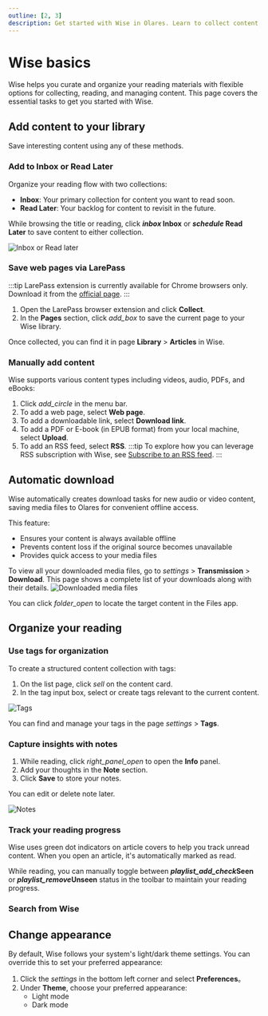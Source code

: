 ```yaml
---
outline: [2, 3]
description: Get started with Wise in Olares. Learn to collect content, organize your reading library, add notes, track progress, and customize your reading experience.
---
```


# Wise basics

Wise helps you curate and organize your reading materials with flexible options for collecting, reading, and managing content. This page covers the essential tasks to get you started with Wise.

## Add content to your library
Save interesting content using any of these methods.

### Add to Inbox or Read Later
Organize your reading flow with two collections:

* **Inbox**: Your primary collection for content you want to read soon.
* **Read Later**: Your backlog for content to revisit in the future.

While browsing the title or reading, click **<i class="material-symbols-outlined">inbox</i> Inbox** or **<i class="material-symbols-outlined">schedule</i> Read Later** to save content to either collection.

![Inbox or Read later](/images/manual/tasks/inbox-read-later.png#bordered)
### Save web pages via LarePass
:::tip
LarePass extension is currently available for Chrome browsers only. Download it from the [official page](https://www.olares.xyz/larepass).
:::

1. Open the LarePass browser extension and click **Collect**.
2. In the **Pages** section, click <i class="material-symbols-outlined">add_box</i> to save the current page to your Wise library.

Once collected, you can find it in page **Library** > **Articles** in Wise.

### Manually add content
Wise supports various content types including videos, audio, PDFs, and eBooks:

1. Click <i class="material-symbols-outlined">add_circle</i> in the menu bar.
2. To add a web page, select **Web page**.
3. To add a downloadable link, select **Download link**.
4. To add a PDF or E-book (in EPUB format) from your local machine, select **Upload**.
5. To add an RSS feed, select **RSS**.
    :::tip
    To explore how you can leverage RSS subscription with Wise, see [Subscribe to an RSS feed](./subscribe).
    :::

## Automatic download
Wise automatically creates download tasks for new audio or video content, saving media files to Olares for convenient offline access.

This feature:

* Ensures your content is always available offline
* Prevents content loss if the original source becomes unavailable
* Provides quick access to your media files

To view all your downloaded media files, go to <i class="material-symbols-outlined">settings</i> > **Transmission** > **Download**. This page shows a complete list of your downloads along with their details.
![Downloaded media files](/images/manual/tasks/downloaded-media-files.png#bordered)

You can click <i class="material-symbols-outlined">folder_open</i> to locate the target content in the Files app.

## Organize your reading

### Use tags for organization
To create a structured content collection with tags:

1. On the list page, click <i class="material-symbols-outlined" style="font-variation-settings: 'wght' 200;">sell</i> on the content card.
2. In the tag input box, select or create tags relevant to the current content.

![Tags](/images/manual/tasks/tags.png#bordered)

You can find and manage your tags in the page <i class="material-symbols-outlined">settings</i> > **Tags**.

### Capture insights with notes
1. While reading, click <i class="material-symbols-outlined" style="font-variation-settings: 'wght' 200;">right_panel_open</i> to open the **Info** panel.
2. Add your thoughts in the **Note** section.
3. Click **Save** to store your notes.

You can edit or delete note later.

![Notes](/images/manual/tasks/notes.png#bordered)

### Track your reading progress
Wise uses green dot indicators on article covers to help you track unread content. When you open an article, it's automatically marked as read.

While reading, you can manually toggle between **<i class="material-symbols-outlined">playlist_add_check</i>Seen** or **<i class="material-symbols-outlined">playlist_remove</i>Unseen** status in the toolbar to maintain your reading progress.

### Search from Wise
<!--@include: ../tutorials/wise.reusables.md{4,13}-->

## Change appearance
By default, Wise follows your system's light/dark theme settings. You can override this to set your preferred appearance:

1. Click the <i class="material-symbols-outlined">settings</i> in the bottom left corner and select **Preferences**。
2. Under **Theme**, choose your preferred appearance:
   - Light mode
   - Dark mode